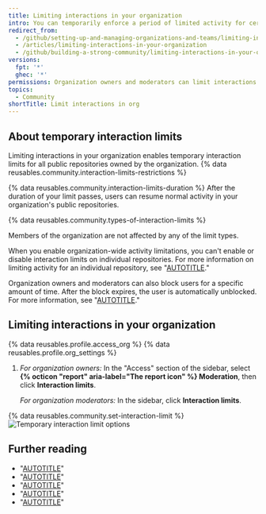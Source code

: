 ```yaml
---
title: Limiting interactions in your organization
intro: You can temporarily enforce a period of limited activity for certain users in all public repositories owned by your organization.
redirect_from:
  - /github/setting-up-and-managing-organizations-and-teams/limiting-interactions-in-your-organization
  - /articles/limiting-interactions-in-your-organization
  - /github/building-a-strong-community/limiting-interactions-in-your-organization
versions:
  fpt: '*'
  ghec: '*'
permissions: Organization owners and moderators can limit interactions in an organization.
topics:
  - Community
shortTitle: Limit interactions in org
---
```


## About temporary interaction limits

Limiting interactions in your organization enables temporary interaction limits for all public repositories owned by the organization. {% data reusables.community.interaction-limits-restrictions %}

{% data reusables.community.interaction-limits-duration %} After the duration of your limit passes, users can resume normal activity in your organization's public repositories.

{% data reusables.community.types-of-interaction-limits %}

Members of the organization are not affected by any of the limit types.

When you enable organization-wide activity limitations, you can't enable or disable interaction limits on individual repositories. For more information on limiting activity for an individual repository, see "[AUTOTITLE](/communities/moderating-comments-and-conversations/limiting-interactions-in-your-repository)."

Organization owners and moderators can also block users for a specific amount of time. After the block expires, the user is automatically unblocked. For more information, see "[AUTOTITLE](/communities/maintaining-your-safety-on-github/blocking-a-user-from-your-organization)."

## Limiting interactions in your organization


{% data reusables.profile.access_org %}
{% data reusables.profile.org_settings %}
1. _For organization owners:_ In the "Access" section of the sidebar, select **{% octicon "report" aria-label="The report icon" %} Moderation**, then click **Interaction limits**.

   _For organization moderators:_ In the sidebar, click **Interaction limits**.

{% data reusables.community.set-interaction-limit %}
  ![Temporary interaction limit options](/assets/images/help/organizations/organization-temporary-interaction-limits-options.png)

## Further reading
- "[AUTOTITLE](/communities/maintaining-your-safety-on-github/reporting-abuse-or-spam)"
- "[AUTOTITLE](/organizations/managing-user-access-to-your-organizations-repositories/managing-an-individuals-access-to-an-organization-repository)"
- "[AUTOTITLE](/account-and-profile/setting-up-and-managing-your-personal-account-on-github/managing-personal-account-settings/permission-levels-for-a-personal-account-repository)"
- "[AUTOTITLE](/organizations/managing-user-access-to-your-organizations-repositories/repository-roles-for-an-organization)"
- "[AUTOTITLE](/organizations/managing-peoples-access-to-your-organization-with-roles/managing-moderators-in-your-organization)"
